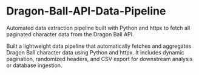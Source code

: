 # Dragon-Ball-API-Data-Pipeline
Automated data extraction pipeline built with Python and httpx to fetch all paginated character data from the Dragon Ball API.

Built a lightweight data pipeline that automatically fetches and aggregates Dragon Ball character data using Python and httpx. It includes dynamic pagination, randomized headers, and CSV export for downstream analysis or database ingestion.
